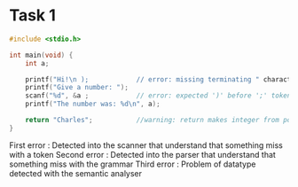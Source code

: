 # Task 1

```C
#include <stdio.h>

int main(void) {
    int a;

    printf("Hi!\n );            // error: missing terminating " character
    printf("Give a number: ");
    scanf("%d", &a ;            // error: expected ')' before ';' token
    printf("The number was: %d\n", a);

    return "Charles";           //warning: return makes integer from pointer without a cast
}
```

First error : Detected into the scanner that understand that something miss with a token
Second error : Detected into the parser that understand that something miss with the grammar
Third error : Problem of datatype detected with the semantic analyser
